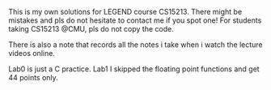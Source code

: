 This is my own solutions for LEGEND course CS15213. There might be mistakes and pls do not hesitate to contact me if you spot one! For students taking CS15213 @CMU, pls do not copy the code.

There is also a note that records all the notes i take when i watch the lecture videos online.

Lab0 is just a C practice.
Lab1 I skipped the floating point functions and get 44 points only.

